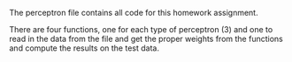 The perceptron file contains all code for this homework assignment.

There are four functions, one for each type of perceptron (3) and one to read in the data from the file and get the
proper weights from the functions and compute the results on the test data.